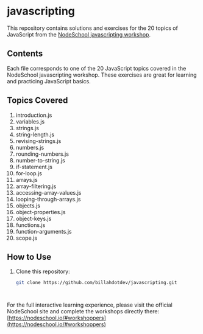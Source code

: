 # javascripting

This repository contains solutions and exercises for the 20 topics of JavaScript from the [NodeSchool javascripting workshop](https://nodeschool.io/#workshoppers).

## Contents

Each file corresponds to one of the 20 JavaScript topics covered in the NodeSchool javascripting workshop. These exercises are great for learning and practicing JavaScript basics.

## Topics Covered

 01. introduction.js  
 02. variables.js  
 03. strings.js  
 04. string-length.js  
 05. revising-strings.js  
 06. numbers.js  
 07. rounding-numbers.js  
 08. number-to-string.js  
 09. if-statement.js  
 10. for-loop.js  
 11. arrays.js  
 12. array-filtering.js  
 13. accessing-array-values.js  
 14. looping-through-arrays.js  
 15. objects.js  
 16. object-properties.js  
 17. object-keys.js  
 18. functions.js  
 19. function-arguments.js  
 20. scope.js  


## How to Use

1. Clone this repository:
   ```bash
   git clone https://github.com/billahdotdev/javascripting.git




For the full interactive learning experience, please visit the official NodeSchool site and complete the workshops directly there:  
[https://nodeschool.io/#workshoppers](https://nodeschool.io/#workshoppers)
